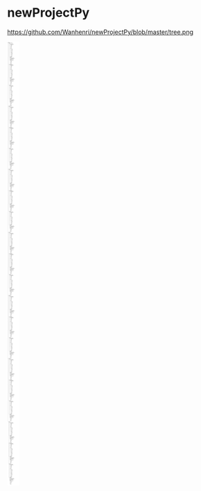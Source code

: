 # newProjectPy

https://github.com/Wanhenri/newProjectPy/blob/master/tree.png

![tree](https://github.com/Wanhenri/newProjectPy/blob/master/tree.png)
